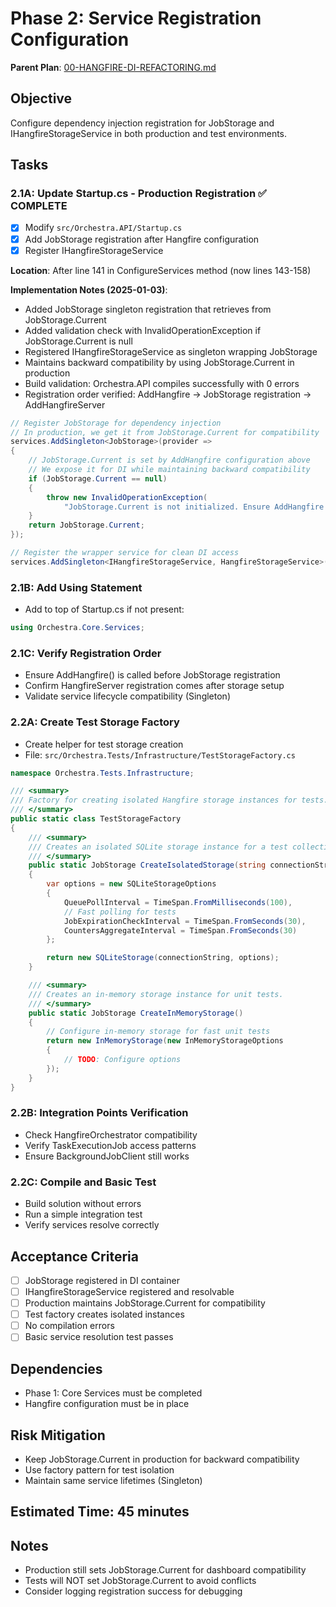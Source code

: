 # Phase 2: Service Registration Configuration

**Parent Plan**: [00-HANGFIRE-DI-REFACTORING.md](../00-HANGFIRE-DI-REFACTORING.md)

## Objective

Configure dependency injection registration for JobStorage and IHangfireStorageService in both production and test environments.

## Tasks

### 2.1A: Update Startup.cs - Production Registration ✅ COMPLETE
- [x] Modify `src/Orchestra.API/Startup.cs`
- [x] Add JobStorage registration after Hangfire configuration
- [x] Register IHangfireStorageService

**Location**: After line 141 in ConfigureServices method (now lines 143-158)

**Implementation Notes (2025-01-03)**:
- Added JobStorage singleton registration that retrieves from JobStorage.Current
- Added validation check with InvalidOperationException if JobStorage.Current is null
- Registered IHangfireStorageService as singleton wrapping JobStorage
- Maintains backward compatibility by using JobStorage.Current in production
- Build validation: Orchestra.API compiles successfully with 0 errors
- Registration order verified: AddHangfire → JobStorage registration → AddHangfireServer

```csharp
// Register JobStorage for dependency injection
// In production, we get it from JobStorage.Current for compatibility
services.AddSingleton<JobStorage>(provider =>
{
    // JobStorage.Current is set by AddHangfire configuration above
    // We expose it for DI while maintaining backward compatibility
    if (JobStorage.Current == null)
    {
        throw new InvalidOperationException(
            "JobStorage.Current is not initialized. Ensure AddHangfire is called before this registration.");
    }
    return JobStorage.Current;
});

// Register the wrapper service for clean DI access
services.AddSingleton<IHangfireStorageService, HangfireStorageService>();
```

### 2.1B: Add Using Statement
- Add to top of Startup.cs if not present:
```csharp
using Orchestra.Core.Services;
```

### 2.1C: Verify Registration Order
- Ensure AddHangfire() is called before JobStorage registration
- Confirm HangfireServer registration comes after storage setup
- Validate service lifecycle compatibility (Singleton)

### 2.2A: Create Test Storage Factory
- Create helper for test storage creation
- File: `src/Orchestra.Tests/Infrastructure/TestStorageFactory.cs`

```csharp
namespace Orchestra.Tests.Infrastructure;

/// <summary>
/// Factory for creating isolated Hangfire storage instances for tests.
/// </summary>
public static class TestStorageFactory
{
    /// <summary>
    /// Creates an isolated SQLite storage instance for a test collection.
    /// </summary>
    public static JobStorage CreateIsolatedStorage(string connectionString)
    {
        var options = new SQLiteStorageOptions
        {
            QueuePollInterval = TimeSpan.FromMilliseconds(100),
            // Fast polling for tests
            JobExpirationCheckInterval = TimeSpan.FromSeconds(30),
            CountersAggregateInterval = TimeSpan.FromSeconds(30)
        };

        return new SQLiteStorage(connectionString, options);
    }

    /// <summary>
    /// Creates an in-memory storage instance for unit tests.
    /// </summary>
    public static JobStorage CreateInMemoryStorage()
    {
        // Configure in-memory storage for fast unit tests
        return new InMemoryStorage(new InMemoryStorageOptions
        {
            // TODO: Configure options
        });
    }
}
```

### 2.2B: Integration Points Verification
- Check HangfireOrchestrator compatibility
- Verify TaskExecutionJob access patterns
- Ensure BackgroundJobClient still works

### 2.2C: Compile and Basic Test
- Build solution without errors
- Run a simple integration test
- Verify services resolve correctly

## Acceptance Criteria

- [ ] JobStorage registered in DI container
- [ ] IHangfireStorageService registered and resolvable
- [ ] Production maintains JobStorage.Current for compatibility
- [ ] Test factory creates isolated instances
- [ ] No compilation errors
- [ ] Basic service resolution test passes

## Dependencies

- Phase 1: Core Services must be completed
- Hangfire configuration must be in place

## Risk Mitigation

- Keep JobStorage.Current in production for backward compatibility
- Use factory pattern for test isolation
- Maintain same service lifetimes (Singleton)

## Estimated Time: 45 minutes

## Notes

- Production still sets JobStorage.Current for dashboard compatibility
- Tests will NOT set JobStorage.Current to avoid conflicts
- Consider logging registration success for debugging